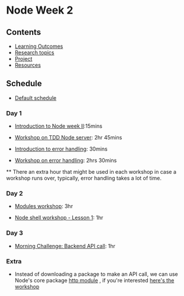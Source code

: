 # Node Week 2

## Contents

- [Learning Outcomes](./learning-outcomes.md)
- [Research topics](./research-afternoon.md)
- [Project](./project.md)
- [Resources](./resources)

## Schedule
- [Default schedule](../schedules/default.md)

### Day 1

- [Introduction to Node week II](https://docs.google.com/presentation/d/1irYBjLezHjh9pxoPriSnkr13qBv5QcKu-jQZrIawHl8/edit?usp=sharing):15mins

- [Workshop on TDD Node server](https://github.com/foundersandcoders/ws-tdd-node-server): 2hr 45mins

- [Introduction to error handling](https://hackmd.io/@2bwN7cTBSxGJXJSmLdFIaw/rJgLxb0_V#/): 30mins

- [Workshop on error handling](https://github.com/foundersandcoders/error-handling-workshop): 2hrs 30mins

** There an extra hour that might be used in each workshop in case a workshop runs over, typically, error handling takes a lot of time.

### Day 2

- [Modules workshop](https://github.com/m4v15/going-on-a-bear-hunt): 3hr

- [Node shell workshop - Lesson 1](https://github.com/foundersandcoders/Node-Shell-Workshop/blob/master/LESSON1.md): 1hr

### Day 3

- [Morning Challenge: Backend API call](https://github.com/WebAhead/mc-request-module-workshop): 1hr

### Extra 

- Instead of downloading a package to make an API call, we can use Node's core package [http module](https://nodejs.org/api/http.html) , if you're interested [here's the workshop](https://github.com/foundersandcoders/mc-request-module-workshop)

